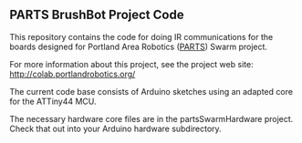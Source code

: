 PARTS BrushBot Project Code
---------------------------

This repository contains the code for doing IR communications for the boards designed for Portland Area Robotics ([PARTS][s_parts]) Swarm project.

[s_parts]: http://portlandrobotics.org

For more information about this project, see the project web site: <http://colab.portlandrobotics.org/>

The current code base consists of Arduino sketches using an adapted core for the ATTiny44 MCU.  

The necessary hardware core files are in the partsSwarmHardware project.  Check that out into your Arduino hardware subdirectory.
